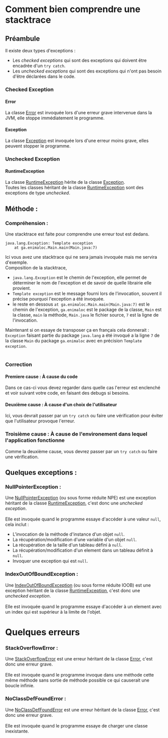 # Comment bien comprendre une stacktrace

## Préambule
Il existe deux types d'exceptions :
- Les _checked exceptions_ qui sont des exceptions qui doivent être encadrée d'un `try catch`.
- Les _unchecked exceptions_ qui sont des exceptions qui n'ont pas besoin d'être déclarées dans le code.

### Checked Exception
#### Error
La classe [Error](https://docs.oracle.com/javase/8/docs/api/java/lang/Error.html) est invoquée lors d'une erreur grave intervenue dans la JVM, elle stoppe immédiatement le programme.

#### Exception
La classe [Exception](https://docs.oracle.com/javase/8/docs/api/java/lang/Exception.html) est invoquée lors d'une erreur moins grave, elles peuvent stopper le programme. <br>

### Unchecked Exception
#### RuntimeException
La classe [RuntimeException](https://docs.oracle.com/javase/8/docs/api/java/lang/RuntimeException.html) hérite de la classe [Exception](https://docs.oracle.com/javase/8/docs/api/java/lang/Exception.html). <br>
Toutes les classes héritant de la classe [RuntimeException](https://docs.oracle.com/javase/8/docs/api/java/lang/RuntimeException.html) sont des exceptions de type _unchecked_.

## Méthode :
### Compréhension :
Une stacktrace est faite pour comprendre une erreur tout est dedans.
```
java.lang.Exception: Template exception
	at ga.enimaloc.Main.main(Main.java:7)
```
Ici vous avez une stacktrace qui ne sera jamais invoquée mais me servira d'exemple.<br>
Composition de la stacktrace,<br>
- `java.lang.Exception` est le chemin de l'exception, elle permet de déterminer le nom de l'exception et de savoir de quelle librairie elle provient.
- `Template exception` est le message fourni lors de l'invocation, souvent il précise pourquoi l'exception a été invoquée.
- le reste en dessous `at ga.enimaloc.Main.main(Main.java:7)` est le chemin de l'exception, `ga.enimaloc` est le package de la classe, `Main` est la classe, `main` la méthode, `Main.java` le fichier source, `7` est la ligne de l'invocation.

Maintenant si on essaye de transposer ça en français cela donnerait :<br>
`Exception` faisant partie du package `java.lang` a été invoqué a la ligne `7` de la classe `Main` du package `ga.enimaloc` avec en précision `Template exception`.<br>
<br>

### Correction
#### Premiere cause : À cause du code
Dans ce cas-ci vous devez regarder dans quelle cas l'erreur est enclenché et voir suivant votre code, en faisant des debugs si besoins.
#### Deuxième cause : À cause d'un choix de l'utilisateur
Ici, vous devrait passer par un `try catch` ou faire une vérification pour éviter que l'utilisateur provoque l'erreur.
### Troisième cause : À cause de l'environement dans lequel l'application fonctionne
Comme la deuxième cause, vous devrez passer par un `try catch` ou faire une vérification.

## Quelques exceptions :
### NullPointerException :
Une [NullPointerException](https://docs.oracle.com/javase/8/docs/api/java/lang/NullPointerException.html) (ou sous forme réduite NPE) est une exception héritant de la classe [RuntimeException](https://docs.oracle.com/javase/8/docs/api/java/lang/RuntimeException.html), c'est donc une _unchecked exception_.<br>
<br>
Elle est invoquée quand le programme essaye d'accéder à une valeur `null`, cela inclut :
- L'invocation de la méthode d'instance d'un objet `null`.
- La récupération/modification d'une variable d'un objet `null`.
- La récupération de la taille d'un tableau défini à `null`.
- La récupération/modification d'un element dans un tableau définit à `null`.
- Invoquer une exception qui est `null`.

### IndexOutOfBoundException :
Une [IndexOutOfBoundException](https://docs.oracle.com/javase/8/docs/api/java/lang/IndexOutOfBoundException.html) (ou sous forme réduite IOOB) est une exception héritant de la classe [RuntimeException](https://docs.oracle.com/javase/8/docs/api/java/lang/RuntimeException.html), c'est donc une _unchecked exception_.<br>
<br>
Elle est invoquée quand le programme essaye d'accéder à un element avec un index qui est supérieur à la limite de l'objet.

# Quelques erreurs
### StackOverflowError :
Une [StackOverflowError](https://docs.oracle.com/javase/8/docs/api/java/lang/StackOverflowError.html) est une erreur héritant de la classe [Error](https://docs.oracle.com/javase/8/docs/api/java/lang/Error.html), c'est donc une erreur grave.<br>
<br>
Elle est invoquée quand le programme invoque dans une méthode cette même méthode sans sortie de méthode possible ce qui causerait une boucle infinie.

### NoClassDefFoundError :
Une [NoClassDefFoundError](https://docs.oracle.com/javase/8/docs/api/java/lang/NoClassDefFoundError.html) est une erreur héritant de la classe [Error](https://docs.oracle.com/javase/8/docs/api/java/lang/Error.html), c'est donc une erreur grave.<br>
<br>
Elle est invoquée quand le programme essaye de charger une classe inexistante.
